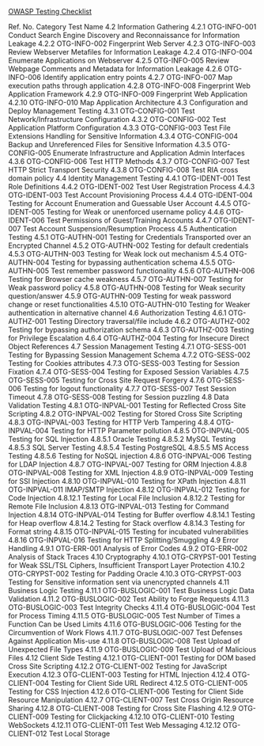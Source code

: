 [OWASP Testing Checklist](https://www.owasp.org/index.php/Testing_Checklist)


Ref. No.	Category	Test Name
4.2		Information Gathering
4.2.1	OTG-INFO-001	Conduct Search Engine Discovery and Reconnaissance for Information Leakage
4.2.2	OTG-INFO-002	Fingerprint Web Server
4.2.3	OTG-INFO-003	Review Webserver Metafiles for Information Leakage
4.2.4	OTG-INFO-004	Enumerate Applications on Webserver
4.2.5	OTG-INFO-005	Review Webpage Comments and Metadata for Information Leakage
4.2.6	OTG-INFO-006	Identify application entry points
4.2.7	OTG-INFO-007	Map execution paths through application
4.2.8	OTG-INFO-008	Fingerprint Web Application Framework
4.2.9	OTG-INFO-009	Fingerprint Web Application
4.2.10	OTG-INFO-010	Map Application Architecture
4.3		Configuration and Deploy Management Testing
4.3.1	OTG-CONFIG-001	Test Network/Infrastructure Configuration
4.3.2	OTG-CONFIG-002	Test Application Platform Configuration
4.3.3	OTG-CONFIG-003	Test File Extensions Handling for Sensitive Information
4.3.4	OTG-CONFIG-004	Backup and Unreferenced Files for Sensitive Information
4.3.5	OTG-CONFIG-005	Enumerate Infrastructure and Application Admin Interfaces
4.3.6	OTG-CONFIG-006	Test HTTP Methods
4.3.7	OTG-CONFIG-007	Test HTTP Strict Transport Security
4.3.8	OTG-CONFIG-008	Test RIA cross domain policy
4.4		Identity Management Testing
4.4.1	OTG-IDENT-001	Test Role Definitions
4.4.2	OTG-IDENT-002	Test User Registration Process
4.4.3	OTG-IDENT-003	Test Account Provisioning Process
4.4.4	OTG-IDENT-004	Testing for Account Enumeration and Guessable User Account
4.4.5	OTG-IDENT-005	Testing for Weak or unenforced username policy
4.4.6	OTG-IDENT-006	Test Permissions of Guest/Training Accounts
4.4.7	OTG-IDENT-007	Test Account Suspension/Resumption Process
4.5		Authentication Testing
4.5.1	OTG-AUTHN-001	Testing for Credentials Transported over an Encrypted Channel
4.5.2	OTG-AUTHN-002	Testing for default credentials
4.5.3	OTG-AUTHN-003	Testing for Weak lock out mechanism
4.5.4	OTG-AUTHN-004	Testing for bypassing authentication schema
4.5.5	OTG-AUTHN-005	Test remember password functionality
4.5.6	OTG-AUTHN-006	Testing for Browser cache weakness
4.5.7	OTG-AUTHN-007	Testing for Weak password policy
4.5.8	OTG-AUTHN-008	Testing for Weak security question/answer
4.5.9	OTG-AUTHN-009	Testing for weak password change or reset functionalities
4.5.10	OTG-AUTHN-010	Testing for Weaker authentication in alternative channel
4.6		Authorization Testing
4.6.1	OTG-AUTHZ-001	Testing Directory traversal/file include
4.6.2	OTG-AUTHZ-002	Testing for bypassing authorization schema
4.6.3	OTG-AUTHZ-003	Testing for Privilege Escalation
4.6.4	OTG-AUTHZ-004	Testing for Insecure Direct Object References
4.7		Session Management Testing
4.7.1	OTG-SESS-001	Testing for Bypassing Session Management Schema
4.7.2	OTG-SESS-002	Testing for Cookies attributes
4.7.3	OTG-SESS-003	Testing for Session Fixation
4.7.4	OTG-SESS-004	Testing for Exposed Session Variables
4.7.5	OTG-SESS-005	Testing for Cross Site Request Forgery
4.7.6	OTG-SESS-006	Testing for logout functionality
4.7.7	OTG-SESS-007	Test Session Timeout
4.7.8	OTG-SESS-008	Testing for Session puzzling
4.8		Data Validation Testing
4.8.1	OTG-INPVAL-001	Testing for Reflected Cross Site Scripting
4.8.2	OTG-INPVAL-002	Testing for Stored Cross Site Scripting
4.8.3	OTG-INPVAL-003	Testing for HTTP Verb Tampering
4.8.4	OTG-INPVAL-004	Testing for HTTP Parameter pollution
4.8.5	OTG-INPVAL-005	Testing for SQL Injection
4.8.5.1		Oracle Testing
4.8.5.2		MySQL Testing
4.8.5.3		SQL Server Testing
4.8.5.4		Testing PostgreSQL
4.8.5.5		MS Access Testing
4.8.5.6		Testing for NoSQL injection
4.8.6	OTG-INPVAL-006	Testing for LDAP Injection
4.8.7	OTG-INPVAL-007	Testing for ORM Injection
4.8.8	OTG-INPVAL-008	Testing for XML Injection
4.8.9	OTG-INPVAL-009	Testing for SSI Injection
4.8.10	OTG-INPVAL-010	Testing for XPath Injection
4.8.11	OTG-INPVAL-011	IMAP/SMTP Injection
4.8.12	OTG-INPVAL-012	Testing for Code Injection
4.8.12.1		Testing for Local File Inclusion
4.8.12.2		Testing for Remote File Inclusion
4.8.13	OTG-INPVAL-013	Testing for Command Injection
4.8.14	OTG-INPVAL-014	Testing for Buffer overflow
4.8.14.1		Testing for Heap overflow
4.8.14.2		Testing for Stack overflow
4.8.14.3		Testing for Format string
4.8.15	OTG-INPVAL-015	Testing for incubated vulnerabilities
4.8.16	OTG-INPVAL-016	Testing for HTTP Splitting/Smuggling
4.9		Error Handling
4.9.1	OTG-ERR-001	Analysis of Error Codes
4.9.2	OTG-ERR-002	Analysis of Stack Traces
4.10		Cryptography
4.10.1	OTG-CRYPST-001	Testing for Weak SSL/TSL Ciphers, Insufficient Transport Layer Protection
4.10.2	OTG-CRYPST-002	Testing for Padding Oracle
4.10.3	OTG-CRYPST-003	Testing for Sensitive information sent via unencrypted channels
4.11		Business Logic Testing
4.11.1	OTG-BUSLOGIC-001	Test Business Logic Data Validation
4.11.2	OTG-BUSLOGIC-002	Test Ability to Forge Requests
4.11.3	OTG-BUSLOGIC-003	Test Integrity Checks
4.11.4	OTG-BUSLOGIC-004	Test for Process Timing
4.11.5	OTG-BUSLOGIC-005	Test Number of Times a Function Can be Used Limits
4.11.6	OTG-BUSLOGIC-006	Testing for the Circumvention of Work Flows
4.11.7	OTG-BUSLOGIC-007	Test Defenses Against Application Mis-use
4.11.8	OTG-BUSLOGIC-008	Test Upload of Unexpected File Types
4.11.9	OTG-BUSLOGIC-009	Test Upload of Malicious Files
4.12		Client Side Testing
4.12.1	OTG-CLIENT-001	Testing for DOM based Cross Site Scripting
4.12.2	OTG-CLIENT-002	Testing for JavaScript Execution
4.12.3	OTG-CLIENT-003	Testing for HTML Injection
4.12.4	OTG-CLIENT-004	Testing for Client Side URL Redirect
4.12.5	OTG-CLIENT-005	Testing for CSS Injection
4.12.6	OTG-CLIENT-006	Testing for Client Side Resource Manipulation
4.12.7	OTG-CLIENT-007	Test Cross Origin Resource Sharing
4.12.8	OTG-CLIENT-008	Testing for Cross Site Flashing
4.12.9	OTG-CLIENT-009	Testing for Clickjacking
4.12.10	OTG-CLIENT-010	Testing WebSockets
4.12.11	OTG-CLIENT-011	Test Web Messaging
4.12.12	OTG-CLIENT-012	Test Local Storage
